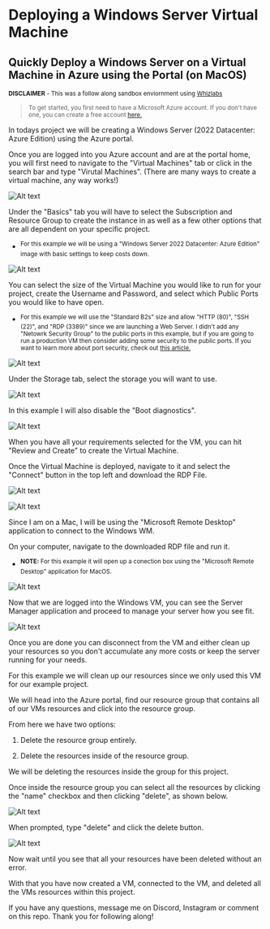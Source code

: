# Deploying a Windows Server Virtual Machine

## Quickly Deploy a Windows Server on a Virtual Machine in Azure using the Portal (on MacOS)

<sup><strong>DISCLAIMER</strong> - This was a follow along sandbox enviornment using [Whizlabs](https://www.whizlabs.com/)</sup>

> <sub>To get started, you first need to have a Microsoft Azure account. If you don't have one, you can create a free account [here.](https://azure.microsoft.com/en-us/free/search/?&ef_id=_k_Cj0KCQiA4NWrBhD-ARIsAFCKwWv39zVXs4ww7bj_IGmTJngZol8ZX835NOuvRgv7ygSk_rEe9lnrcGcaAg2vEALw_wcB_k_&OCID=AIDcmm5edswduu_SEM__k_Cj0KCQiA4NWrBhD-ARIsAFCKwWv39zVXs4ww7bj_IGmTJngZol8ZX835NOuvRgv7ygSk_rEe9lnrcGcaAg2vEALw_wcB_k_&gad_source=1&gclid=Cj0KCQiA4NWrBhD-ARIsAFCKwWv39zVXs4ww7bj_IGmTJngZol8ZX835NOuvRgv7ygSk_rEe9lnrcGcaAg2vEALw_wcB)</sub>

In todays project we will be creating a Windows Server (2022 Datacenter: Azure Edition) using the Azure portal.

Once you are logged into you Azure account and are at the portal home, you will first need to navigate to the "Virtual Machines" tab or click in the search bar and type "Virutal Machines". (There are many ways to create a virtual machine, any way works!)

![Alt text](<imgs/Screenshot 2024-01-04 at 7.58.28 PM.png>)

Under the "Basics" tab you will have to select the Subscription and Resource Group to create the instance in as well as a few other options that are all dependent on your specific project.

- <sup>For this example we will be using a "Windows Server 2022 Datacenter: Azure Edition" image with basic settings to keep costs down.</sup>

![Alt text](<imgs/Screenshot 2024-01-04 at 7.59.47 PM.png>)

You can select the size of the Virtual Machine you would like to run for your project, create the Username and Password, and select which Public Ports you would like to have open.

- <sup>For this example we will use the "Standard B2s" size and allow "HTTP (80)", "SSH (22)", and "RDP (3389)" since we are launching a Web Server. I didn't add any "Netowrk Security Group" to the public ports in this example, but if you are going to run a production VM then consider adding some security to the public ports. If you want to learn more about port security, check out [this article.](https://learn.microsoft.com/en-us/azure/virtual-network/network-security-groups-overview)</sup>

![Alt text](<imgs/Screenshot 2024-01-04 at 8.00.02 PM.png>)

Under the Storage tab, select the storage you will want to use.

![Alt text](<imgs/Screenshot 2024-01-04 at 8.01.11 PM.png>)

In this example I will also disable the "Boot diagnostics".

![Alt text](<imgs/Screenshot 2024-01-04 at 8.01.36 PM.png>)

When you have all your requirements selected for the VM, you can hit "Review and Create" to create the Virtual Machine.

Once the Virtual Machine is deployed, navigate to it and select the "Connect" button in the top left and download the RDP File.

![Alt text](<imgs/Screenshot 2024-01-04 at 8.04.58 PM.png>)

![Alt text](<imgs/Screenshot 2024-01-04 at 8.05.11 PM.png>)

Since I am on a Mac, I will be using the "Microsoft Remote Desktop" application to connect to the Windows WM.

On your computer, navigate to the downloaded RDP file and run it.

- <sup><strong>NOTE:</strong> For this example it will open up a conection box using the "Microsoft Remote Desktop" application for MacOS.</sup>

![Alt text](<imgs/Screenshot 2024-01-04 at 8.07.04 PM.png>)

Now that we are logged into the Windows VM, you can see the Server Manager application and proceed to manage your server how you see fit.

![Alt text](<imgs/Screenshot 2024-01-04 at 8.20.14 PM.png>)

Once you are done you can disconnect from the VM and either clean up your resources so you don't accumulate any more costs or keep the server running for your needs.

For this example we will clean up our resources since we only used this VM for our example project.

We will head into the Azure portal, find our resource group that contains all of our VMs resources and click into the resource group.

From here we have two options:

1. Delete the resource group entirely.

2. Delete the resources inside of the resource group.

We will be deleting the resources inside the group for this project.

Once inside the resource group you can select all the resources by clicking the "name" checkbox and then clicking "delete", as shown below.

![Alt text](<imgs/Screenshot 2024-01-04 at 8.21.32 PM.png>)

When prompted, type "delete" and click the delete button.

![Alt text](<imgs/Screenshot 2024-01-04 at 8.21.59 PM.png>)

Now wait until you see that all your resources have been deleted without an error.

With that you have now created a VM, connected to the VM, and deleted all the VMs resources within this project.

If you have any questions, message me on Discord, Instagram or comment on this repo. Thank you for following along!
